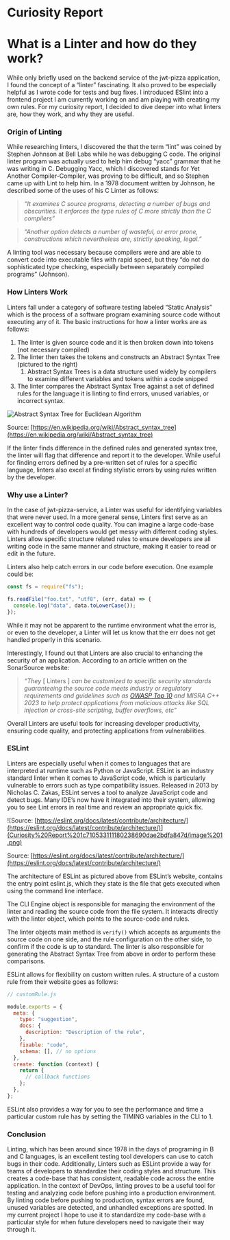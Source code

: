 # Curiosity Report

# What is a Linter and how do they work?

While only briefly used on the backend service of the jwt-pizza application, I found the concept of a “linter” fascinating. It also proved to be especially helpful as I wrote code for tests and bug fixes. I introduced ESlint into a frontend project I am currently working on and am playing with creating my own rules. For my curiosity report, I decided to dive deeper into what linters are, how they work, and why they are useful.

### Origin of Linting

While researching linters, I discovered the that the term “lint” was coined by Stephen Johnson at Bell Labs while he was debugging C code. The original linter program was actually used to help him debug “yacc” grammar that he was writing in C. Debugging Yacc, which I discovered stands for Yet Another Compiler-Compiler, was proving to be difficult, and so Stephen came up with Lint to help him. In a 1978 document written by Johnson, he described some of the uses of his C Linter as follows:

> _“It examines C source programs, detecting a number of bugs and obscurities. It enforces the type rules of C more strictly than the C compilers”_

> _“Another option detects a number of wasteful, or error prone, constructions which nevertheless are, strictly speaking, legal.”_

A linting tool was necessary because compilers were and are able to convert code into executable files with rapid speed, but they “do not do sophisticated type checking, especially between separately compiled programs” (Johnson).

### How Linters Work

Linters fall under a category of software testing labeled “Static Analysis” which is the process of a software program examining source code without executing any of it. The basic instructions for how a linter works are as follows:

1. The linter is given source code and it is then broken down into tokens (not necessary compiled)
2. The linter then takes the tokens and constructs an Abstract Syntax Tree (pictured to the right)
   1. Abstract Syntax Trees is a data structure used widely by compilers to examine different variables and tokens within a code snipped
3. The linter compares the Abstract Syntax Tree against a set of defined rules for the language it is linting to find errors, unused variables, or incorrect syntax.

![Abstract Syntax Tree for Euclidean Algorithm](https://upload.wikimedia.org/wikipedia/commons/c/c7/Abstract_syntax_tree_for_Euclidean_algorithm.svg)


Source: [https://en.wikipedia.org/wiki/Abstract_syntax_tree](https://en.wikipedia.org/wiki/Abstract_syntax_tree)

If the linter finds difference in the defined rules and generated syntax tree, the linter will flag that difference and report it to the developer. While useful for finding errors defined by a pre-written set of rules for a specific language, linters also excel at finding stylistic errors by using rules written by the developer.

### Why use a Linter?

In the case of jwt-pizza-service, a Linter was useful for identifying variables that were never used. In a more general sense, Linters first serve as an excellent way to control code quality. You can imagine a large code-base with hundreds of developers would get messy with different coding styles. Linters allow specific structure related rules to ensure developers are all writing code in the same manner and structure, making it easier to read or edit in the future.

Linters also help catch errors in our code before execution. One example could be:

```jsx
const fs = require("fs");

fs.readFile("foo.txt", "utf8", (err, data) => {
  console.log("data", data.toLowerCase());
});
```

While it may not be apparent to the runtime environment what the error is, or even to the developer, a Linter will let us know that the err does not get handled properly in this scenario.

Interestingly, I found out that Linters are also crucial to enhancing the security of an application. According to an article written on the SonarSource website:

> _“They_ [ Linters ] _can be customized to specific security standards guaranteeing the source code meets industry or regulatory requirements and guidelines such as [OWASP Top 10](https://www.sonarsource.com/solutions/security/owasp/) and MISRA C++ 2023 to help protect applications from malicious attacks like SQL injection or cross-site scripting, buffer overflows, etc”_

Overall Linters are useful tools for increasing developer productivity, ensuring code quality, and protecting applications from vulnerabilities.

### ESLint

Linters are especially useful when it comes to languages that are interpreted at runtime such as Python or JavaScript. ESLint is an industry standard linter when it comes to JavaScript code, which is particularly vulnerable to errors such as type compatibility issues. Released in 2013 by Nicholas C. Zakas, ESLint serves a tool to analyze JavaScript code and detect bugs. Many IDE’s now have it integrated into their system, allowing you to see Lint errors in real time and review an appropriate quick fix.

![Source: [https://eslint.org/docs/latest/contribute/architecture/](https://eslint.org/docs/latest/contribute/architecture/)](Curiosity%20Report%201c710533111180238690dae2bdfa847d/image%201.png)

Source: [https://eslint.org/docs/latest/contribute/architecture/](https://eslint.org/docs/latest/contribute/architecture/)

The architecture of ESLint as pictured above from ESLint’s website, contains the entry point eslint.js, which they state is the file that gets executed when using the command line interface.

The CLI Engine object is responsible for managing the environment of the linter and reading the source code from the file system. It interacts directly with the linter object, which points to the source-code and rules.

The linter objects main method is `verify()` which accepts as arguments the source code on one side, and the rule configuration on the other side, to confirm if the code is up to standard. The linter is also responsible for generating the Abstract Syntax Tree from above in order to perform these comparisons.

ESLint allows for flexibility on custom written rules. A structure of a custom rule from their website goes as follows:

```jsx
// customRule.js

module.exports = {
  meta: {
    type: "suggestion",
    docs: {
      description: "Description of the rule",
    },
    fixable: "code",
    schema: [], // no options
  },
  create: function (context) {
    return {
      // callback functions
    };
  },
};
```

ESLint also provides a way for you to see the performance and time a particular custom rule has by setting the TIMING variables in the CLI to 1.

### Conclusion

Linting, which has been around since 1978 in the days of programing in B and C languages, is an excellent testing tool developers can use to catch bugs in their code. Additionally, Linters such as ESLint provide a way for teams of developers to standardize their coding styles and structure. This creates a code-base that has consistent, readable code across the entire application. In the context of DevOps, linting proves to be a useful tool for testing and analyzing code before pushing into a production environment. By linting code before pushing to production, syntax errors are found, unused variables are detected, and unhandled exceptions are spotted. In my current project I hope to use it to standardize my code-base with a particular style for when future developers need to navigate their way through it.
